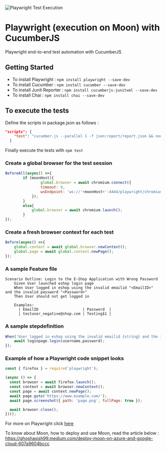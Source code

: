 
![Playwright Test Execution](https://github.com/ghoshasish99/Playwright-Cucumber/workflows/Playwright%20Test%20Execution/badge.svg)
    
# Playwright (execution on Moon) with CucumberJS
    
Playwright end-to-end test automation with CucumberJS
    
## Getting Started

* To install Playwright : `npm install playwright --save-dev`
* To install Cucumber   : `npm install cucumber --save-dev`
* To install Junit Reporter : `npm install cucumberjs-junitxml --save-dev`
* To install Chai : `npm install chai --save-dev`
 
## To execute the tests

Define the scripts in package.json as follows :
```json
"scripts": {
    "test": "cucumber-js --parallel 1 -f json:report/report.json && node report.js && cat report/report.json | npx cucumber-junit > report/junitreport.xml"
  }
```
Finally execute the tests with `npm test`

### Create a global browser for the test session
```Javascript
BeforeAll(async() =>{
        if (moonHost){
                global.browser = await chromium.connect({
                timeout: 0,
                wsEndpoint: 'ws://'+moonHost+':4444/playwright/chromium'
            });
        }
        else{
            global.browser = await chromium.launch();
        }
});
```
### Create a fresh browser context for each test
```Javascript
Before(async() =>{
    global.context = await global.browser.newContext();
    global.page = await global.context.newPage();
});
```
### A sample Feature file
```gherkin
Scenario Outline: Login to the E-Shop Application with Wrong Password
    Given User launched eshop login page
    When User logged in eshop using the invalid emailid "<EmailID>" and the invalid password "<Password>"
    Then User should not get logged in

    Examples:
      | EmailID                    | Password  |
      | testuser_negative@shop.com | Testing$1 |
```
### A sample stepdefinition
```Javascript
When('User logged in eshop using the invalid emailid {string} and the invalid password {string}',async(username,password) =>{
    await loginpage.login(username,password);
});
```
### Example of how a Playwright code snippet looks
```Javascript
const { firefox } = require('playwright');

(async () => {
  const browser = await firefox.launch();
  const context = await browser.newContext();
  const page = await context.newPage();
  await page.goto('https://www.example.com/');
  await page.screenshot({ path: 'page.png', fullPage: true });

  await browser.close();
})();
```
For more on Playwright click [here](https://playwright.dev/)

To know about Moon, how to deploy and use Moon, read the article below :
https://ghoshasish99.medium.com/deploy-moon-on-azure-and-google-cloud-607a9604bccc

